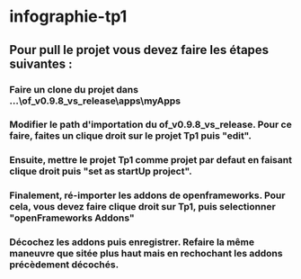 # infographie-tp1

## Pour pull le projet vous devez faire les étapes suivantes :
### Faire un clone du projet dans ...\of_v0.9.8_vs_release\apps\myApps
### Modifier le path d'importation du of_v0.9.8_vs_release. Pour ce faire, faites un clique droit sur le projet Tp1 puis "edit". 
### Ensuite, mettre le projet Tp1 comme projet par defaut en faisant clique droit puis "set as startUp project".
### Finalement, ré-importer les addons de openframeworks. Pour cela, vous devez faire clique droit sur Tp1, puis selectionner "openFrameworks Addons" 
### Décochez les addons puis enregistrer. Refaire la même maneuvre que sitée plus haut mais en rechochant les addons précèdement décochés.
